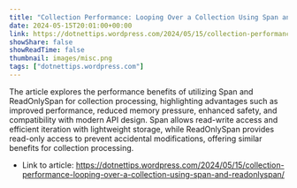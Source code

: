 ```yaml
---
title: "Collection Performance: Looping Over a Collection Using Span and ReadOnlySpan"
date: 2024-05-15T20:01:00+00:00
link: https://dotnettips.wordpress.com/2024/05/15/collection-performance-looping-over-a-collection-using-span-and-readonlyspan/
showShare: false
showReadTime: false
thumbnail: images/misc.png
tags: ["dotnettips.wordpress.com"]
---
```

The article explores the performance benefits of utilizing Span and ReadOnlySpan for collection processing, highlighting advantages such as improved performance, reduced memory pressure, enhanced safety, and compatibility with modern API design. Span allows read-write access and efficient iteration with lightweight storage, while ReadOnlySpan provides read-only access to prevent accidental modifications, offering similar benefits for collection processing.

- Link to article: https://dotnettips.wordpress.com/2024/05/15/collection-performance-looping-over-a-collection-using-span-and-readonlyspan/